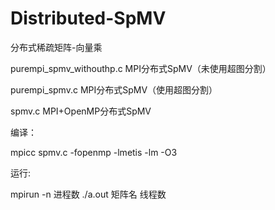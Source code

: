 # Distributed-SpMV
分布式稀疏矩阵-向量乘

purempi_spmv_withouthp.c MPI分布式SpMV（未使用超图分割）

purempi_spmv.c MPI分布式SpMV（使用超图分割）

spmv.c MPI+OpenMP分布式SpMV

编译：

mpicc spmv.c -fopenmp -lmetis -lm -O3

运行:

mpirun -n 进程数 ./a.out 矩阵名 线程数
